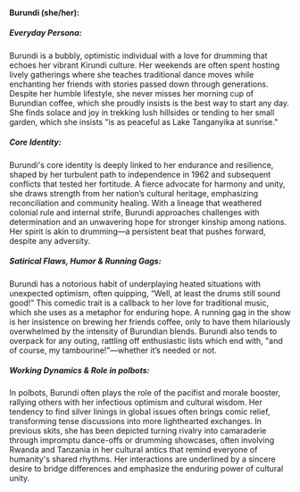 #### Burundi (she/her):

##### Everyday Persona:

Burundi is a bubbly, optimistic individual with a love for drumming that echoes her vibrant Kirundi culture. Her weekends are often spent hosting lively gatherings where she teaches traditional dance moves while enchanting her friends with stories passed down through generations. Despite her humble lifestyle, she never misses her morning cup of Burundian coffee, which she proudly insists is the best way to start any day. She finds solace and joy in trekking lush hillsides or tending to her small garden, which she insists "is as peaceful as Lake Tanganyika at sunrise."

##### Core Identity:

Burundi's core identity is deeply linked to her endurance and resilience, shaped by her turbulent path to independence in 1962 and subsequent conflicts that tested her fortitude. A fierce advocate for harmony and unity, she draws strength from her nation’s cultural heritage, emphasizing reconciliation and community healing. With a lineage that weathered colonial rule and internal strife, Burundi approaches challenges with determination and an unwavering hope for stronger kinship among nations. Her spirit is akin to drumming—a persistent beat that pushes forward, despite any adversity.

##### Satirical Flaws, Humor & Running Gags:

Burundi has a notorious habit of underplaying heated situations with unexpected optimism, often quipping, “Well, at least the drums still sound good!” This comedic trait is a callback to her love for traditional music, which she uses as a metaphor for enduring hope. A running gag in the show is her insistence on brewing her friends coffee, only to have them hilariously overwhelmed by the intensity of Burundian blends. Burundi also tends to overpack for any outing, rattling off enthusiastic lists which end with, "and of course, my tambourine!"—whether it’s needed or not.

##### Working Dynamics & Role in polbots:

In polbots, Burundi often plays the role of the pacifist and morale booster, rallying others with her infectious optimism and cultural wisdom. Her tendency to find silver linings in global issues often brings comic relief, transforming tense discussions into more lighthearted exchanges. In previous skits, she has been depicted turning rivalry into camaraderie through impromptu dance-offs or drumming showcases, often involving Rwanda and Tanzania in her cultural antics that remind everyone of humanity's shared rhythms. Her interactions are underlined by a sincere desire to bridge differences and emphasize the enduring power of cultural unity.